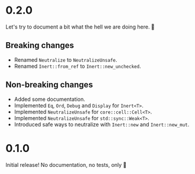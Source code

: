 # 0.2.0

Let's try to document a bit what the hell we are doing here. 👀

## Breaking changes

* Renamed `Neutralize` to `NeutralizeUnsafe`.
* Renamed `Inert::from_ref` to `Inert::new_unchecked`.

## Non-breaking changes

* Added some documentation.
* Implemented `Eq`, `Ord`, `Debug` and `Display` for `Inert<T>`.
* Implemented `NeutralizeUnsafe` for `core::cell::Cell<T>`.
* Implemented `NeutralizeUnsafe` for `std::sync::Weak<T>`.
* Introduced safe ways to neutralize with `Inert::new` and `Inert::new_mut`.

# 0.1.0

Initial release! No documentation, no tests, only 🥖
